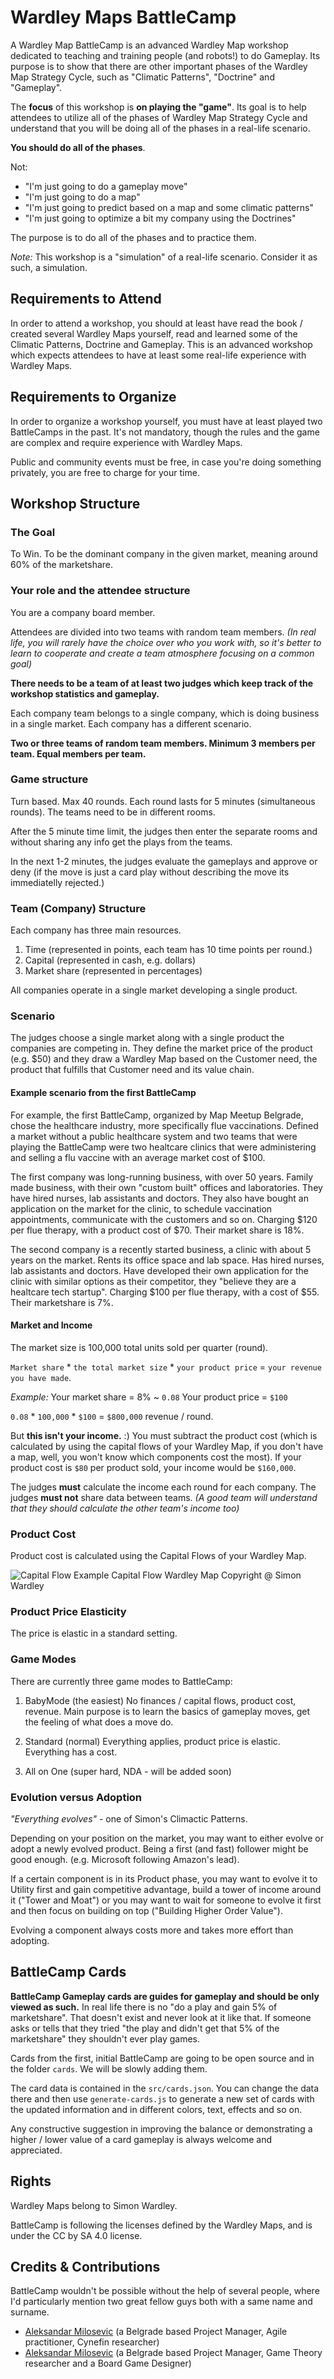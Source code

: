 # Wardley Maps BattleCamp

A Wardley Map BattleCamp is an advanced Wardley Map workshop dedicated to teaching and training people (and robots!) to do Gameplay. Its purpose is to show that there are other important phases of the Wardley Map Strategy Cycle, such as "Climatic Patterns", "Doctrine" and "Gameplay".

The **focus** of this workshop is **on playing the "game"**. Its goal is to help attendees to utilize all of the phases of Wardley Map Strategy Cycle and understand that you will be doing all of the phases in a real-life scenario.

**You should do all of the phases**.

Not:

- "I'm just going to do a gameplay move"
- "I'm just going to do a map"
- "I'm just going to predict based on a map and some climatic patterns"
- "I'm just going to optimize a bit my company using the Doctrines"

The purpose is to do all of the phases and to practice them.

*Note:* This workshop is a "simulation" of a real-life scenario. Consider it as such, a simulation.

## Requirements to Attend

In order to attend a workshop, you should at least have read the book / created several Wardley Maps yourself, read and learned some of the Climatic Patterns, Doctrine and Gameplay. This is an advanced workshop which expects attendees to have at least some real-life experience with Wardley Maps.

## Requirements to Organize

In order to organize a workshop yourself, you must have at least played two BattleCamps in the past.
It's not mandatory, though the rules and the game are complex and require experience with Wardley Maps.

Public and community events must be free, in case you're doing something privately, you are free to charge for your time.

## Workshop Structure

### The Goal

To Win. To be the dominant company in the given market, meaning around 60% of the marketshare.

### Your role and the attendee structure

You are a company board member.

Attendees are divided into two teams with random team members.
*(In real life, you will rarely have the choice over who you work with, so it's better to learn to cooperate and create a team atmosphere focusing on a common goal)*

**There needs to be a team of at least two judges which keep track of the workshop statistics and gameplay.**

Each company team belongs to a single company, which is doing business in a single market. Each company has a different scenario.

**Two or three teams of random team members. Minimum 3 members per team. Equal members per team.**

### Game structure

Turn based. Max 40 rounds. Each round lasts for 5 minutes (simultaneous rounds). The teams need to be in different rooms.

After the 5 minute time limit, the judges then enter the separate rooms and without sharing any info get the plays from the teams.

In the next 1-2 minutes, the judges evaluate the gameplays and approve or deny (if the move is just a card play without describing the move its immediatelly rejected.)

### Team (Company) Structure

Each company has three main resources.

1. Time (represented in points, each team has 10 time points per round.)
2. Capital (represented in cash, e.g. dollars)
3. Market share (represented in percentages)

All companies operate in a single market developing a single product.

### Scenario

The judges choose a single market along with a single product the companies are competing in. They define the market price of the product (e.g. $50) and they draw a Wardley Map based on the Customer need, the product that fulfills that Customer need and its value chain.

#### Example scenario from the first BattleCamp

For example, the first BattleCamp, organized by Map Meetup Belgrade, chose the healthcare industry, more specifically flue vaccinations. Defined a market without a public healthcare system and two teams that were playing the BattleCamp were two healtcare clinics that were administering and selling a flu vaccine with an average market cost of $100.

The first company was long-running business, with over 50 years. Family made business, with their own "custom built" offices and laboratories. They have hired nurses, lab assistants and doctors. They also have bought an application on the market for the clinic, to schedule vaccination appointments, communicate with the customers and so on. Charging $120 per flue therapy, with a product cost of $70. Their market share is 18%.

The second company is a recently started business, a clinic with about 5 years on the market. Rents its office space and lab space. Has hired nurses, lab assistants and doctors. Have developed their own application for the clinic with similar options as their competitor, they "believe they are a healtcare tech startup". Charging $100 per flue therapy, with a cost of $55. Their marketshare is 7%.

#### Market and Income

The market size is 100,000 total units sold per quarter (round).

`Market share` * `the total market size` * `your product price` = `your revenue you have made`.

*Example:*
Your market share = 8% ~ `0.08`
Your product price = `$100`

`0.08` * `100,000` * `$100` = `$800,000` revenue / round.

But **this isn't your income.** :) You must subtract the product cost (which is calculated by using the capital flows of your Wardley Map, if you don't have a map, well, you won't know which components cost the most).
If your product cost is `$80` per product sold, your income would be `$160,000`.

The judges **must** calculate the income each round for each company. The judges **must not** share data between teams.
_(A good team will understand that they should calculate the other team's income too)_

### Product Cost

Product cost is calculated using the Capital Flows of your Wardley Map.

![Capital Flow Example](/images/capital-flow.jpg "Example Capital Flow")
Capital Flow Wardley Map Copyright @ Simon Wardley

### Product Price Elasticity

The price is elastic in a standard setting.

### Game Modes

There are currently three game modes to BattleCamp:

1. BabyMode (the easiest)
  No finances / capital flows, product cost, revenue. Main purpose is to learn the basics of gameplay moves, get the feeling of what does a move do.

2. Standard (normal)
  Everything applies, product price is elastic. Everything has a cost.

3. All on One (super hard, NDA - will be added soon)

### Evolution versus Adoption

_"Everything evolves"_ - one of Simon's Climactic Patterns.

Depending on your position on the market, you may want to either evolve or adopt a newly evolved product. Being a first (and fast) follower might be good enough. (e.g. Microsoft following Amazon's lead).

If a certain component is in its Product phase, you may want to evolve it to Utility first and gain competitive advantage, build a tower of income around it ("Tower and Moat") or you may want to wait for someone to evolve it first and then focus on building on top ("Building Higher Order Value").

Evolving a component always costs more and takes more effort than adopting.

## BattleCamp Cards

**BattleCamp Gameplay cards are guides for gameplay and should be only viewed as such.** In real life there is no "do a play and gain 5% of marketshare". That doesn't exist and never look at it like that. If someone asks or tells that they tried "the play and didn't get that 5% of the marketshare" they shouldn't ever play games.

Cards from the first, initial BattleCamp are going to be open source and in the folder `cards`. We will be slowly adding them.

The card data is contained in the `src/cards.json`. You can change the data there and then use `generate-cards.js` to generate a new set of cards with the updated information and in different colors, text, effects and so on.

Any constructive suggestion in improving the balance or demonstrating a higher / lower value of a card gameplay is always welcome and appreciated.

## Rights

Wardley Maps belong to Simon Wardley.

BattleCamp is following the licenses defined by the Wardley Maps, and is under the CC by SA 4.0 license.

## Credits & Contributions

BattleCamp wouldn't be possible without the help of several people, where I'd particularly mention two great fellow guys both with a same name and surname.

- [Aleksandar Milosevic](https://www.linkedin.com/in/aleksandar-milo%C5%A1evi%C4%87/) (a Belgrade based Project Manager, Agile practitioner, Cynefin researcher)
- [Aleksandar Milosevic](https://twitter.com/Gornador) (a Belgrade based Project Manager, Game Theory researcher and a Board Game Designer)
